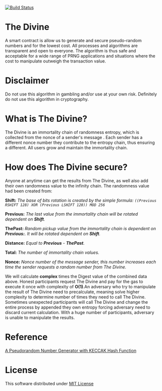 [![Build Status](https://travis-ci.org/chiro-hiro/thedivine.svg?branch=master)](https://travis-ci.org/chiro-hiro/thedivine)

# The Divine
A smart contract is allow us to generate and secure pseudo-random numbers and for the lowest cost. All processes and algorithms are transparent and open to everyone. The algorithm is thus safe and acceptable for a wide range of PRNG applications and situations where the cost to manipulate outweigh the transaction value.

# Disclaimer
Do not use this algorithm in gambling and/or use at your own risk. Definitely do not use this algorithm in cryptography.

# What is The Divine?
The Divine is an immortality chain of randomness entropy, which is collected from the nonce of a sender's message . Each sender has a different nonce number they contribute to the entropy chain, thus ensuring a different. All users grow and maintain the immortality chain.

# How does The Divine secure?

Anyone at anytime can get the results from The Divine, as well also add their own randomness value to the infinity chain. The randomness value had been created from:

**Shift:** *The base of bits rotation is created by the simple formula: `((Previous RSHIFT 128) XOR (Previous LSHIFT 128)) MOD 256`*

**Previous:** *The last value from the immortality chain will be rotated dependent on **Shift**.*

**ThePast:** *Random pickup value from the immortality chain is dependent on **Previous:**. It will be rotated dependent on **Shift**.*

**Distance:** *Equal to **Previous** - **ThePast**.*

**Total:** *The number of immortality chain values.*

**Nonce:**  *Nonce number of the message sender, this number increases each time the sender requests a random number from The Divine.*

We will calculate **complex** times the Digest value of the combined data above. Honest participants request The Divine and pay for the gas to execute it once with complexity of **O(1)**.An adversary who try to manipulate the result of The Divine need to precalculate, meaning solve higher complexity to determine number of times they need to call The Divine. Sometimes unexpected participants will call The Divine and change the entire process by appended they own entropy forcing adversary need to discard current calculation. With a huge number of participants, adversary is unable to manipulate the results.

# Reference

[A Pseudorandom Number Generator with KECCAK Hash Function ](http://www.ijcee.org/papers/439-JE503.pdf)

# License

This software distributed under [MIT License](https://github.com/chiro-hiro/thedivine/blob/master/LICENSE)
